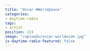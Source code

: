 ```yaml
---
title: 'Oscar #Worldpeace'
categories:
- daytime-radio
tags:
- artist
position: 113
image: "/uploads/oscar-worldwide.jpg"
is-daytime-radio-featured: false
---
```


